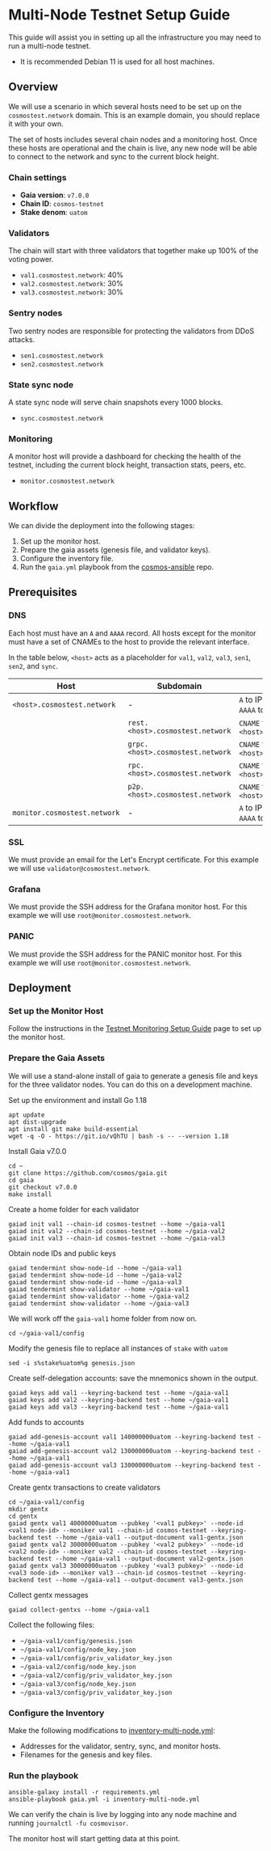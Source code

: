 # Multi-Node Testnet Setup Guide

This guide will assist you in setting up all the infrastructure you may need to run a multi-node testnet.

- It is recommended Debian 11 is used for all host machines.

## Overview

We will use a scenario in which several hosts need to be set up on the `cosmostest.network` domain. This is an example domain, you should replace it with your own.

The set of hosts includes several chain nodes and a monitoring host. Once these hosts are operational and the chain is live, any new node will be able to connect to the network and sync to the current block height.

### Chain settings

* **Gaia version**: `v7.0.0`
* **Chain ID**: `cosmos-testnet`
* **Stake denom**: `uatom`

### Validators

The chain will start with three validators that together make up 100% of the voting power.
* `val1.cosmostest.network`: 40%
* `val2.cosmostest.network`: 30%
* `val3.cosmostest.network`: 30%

### Sentry nodes

Two sentry nodes are responsible for protecting the validators from DDoS attacks.
* `sen1.cosmostest.network`
* `sen2.cosmostest.network`

### State sync node

A state sync node will serve chain snapshots every 1000 blocks.

* `sync.cosmostest.network`

### Monitoring

A monitor host will provide a dashboard for checking the health of the testnet, including the current block height, transaction stats, peers, etc.

* `monitor.cosmostest.network`

## Workflow

We can divide the deployment into the following stages: 

1. Set up the monitor host.
2. Prepare the gaia assets (genesis file, and validator keys).
3. Configure the inventory file.
4. Run the `gaia.yml` playbook from the [cosmos-ansible](https://github.com/hyphacoop/cosmos-ansible/) repo.

## Prerequisites

### DNS

Each host must have an `A` and `AAAA` record.
All hosts except for the monitor must have a set of CNAMEs to the host to provide the relevant interface.

In the table below, `<host>` acts as a placeholder for `val1`, `val2`, `val3`, `sen1`, `sen2`, and `sync`.
  

|  Host  | Subdomain  |  DNS records |
|------|-|-|
| `<host>.cosmostest.network`| - | `A` to IPv4 address <br> `AAAA` to IPv6 address
| | `rest.<host>.cosmostest.network` | `CNAME` to `<host>.cosmostest.network` |
| | `grpc.<host>.cosmostest.network` | `CNAME` to `<host>.cosmostest.network` |
| | `rpc.<host>.cosmostest.network` | `CNAME` to `<host>.cosmostest.network` |
| | `p2p.<host>.cosmostest.network` | `CNAME` to `<host>.cosmostest.network` |
| `monitor.cosmostest.network` | -  |  `A` to IPv4 address <br> `AAAA` to IPv6 address |


### SSL

We must provide an email for the Let's Encrypt certificate. For this example we will use `validator@cosmostest.network`.

### Grafana

We must provide the SSH address for the Grafana monitor host. For this example we will use `root@monitor.cosmostest.network`.

### PANIC

We must provide the SSH address for the PANIC monitor host. For this example we will use `root@monitor.cosmostest.network`.

## Deployment

### Set up the Monitor Host

Follow the instructions in the [Testnet Monitoring Setup Guide](/docs/Testnet-Monitoring-Setup.md) page to set up the monitor host.

### Prepare the Gaia Assets 

We will use a stand-alone install of gaia to generate a genesis file and keys for the three validator nodes. You can do this on a development machine.

Set up the environment and install Go 1.18
```
apt update
apt dist-upgrade
apt install git make build-essential
wget -q -O - https://git.io/vQhTU | bash -s -- --version 1.18
```

Install Gaia v7.0.0
```
cd ~
git clone https://github.com/cosmos/gaia.git
cd gaia
git checkout v7.0.0
make install
```

Create a home folder for each validator
```
gaiad init val1 --chain-id cosmos-testnet --home ~/gaia-val1
gaiad init val2 --chain-id cosmos-testnet --home ~/gaia-val2
gaiad init val3 --chain-id cosmos-testnet --home ~/gaia-val3
```

Obtain node IDs and public keys
```
gaiad tendermint show-node-id --home ~/gaia-val1
gaiad tendermint show-node-id --home ~/gaia-val2
gaiad tendermint show-node-id --home ~/gaia-val3
gaiad tendermint show-validator --home ~/gaia-val1
gaiad tendermint show-validator --home ~/gaia-val2
gaiad tendermint show-validator --home ~/gaia-val3
```

We will work off the `gaia-val1` home folder from now on.
```
cd ~/gaia-val1/config
```

Modify the genesis file to replace all instances of `stake` with `uatom`
```
sed -i s%stake%uatom%g genesis.json
```

Create self-delegation accounts: save the mnemonics shown in the output.
```
gaiad keys add val1 --keyring-backend test --home ~/gaia-val1
gaiad keys add val2 --keyring-backend test --home ~/gaia-val1
gaiad keys add val3 --keyring-backend test --home ~/gaia-val1
```

Add funds to accounts
```
gaiad add-genesis-account val1 140000000uatom --keyring-backend test --home ~/gaia-val1
gaiad add-genesis-account val2 130000000uatom --keyring-backend test --home ~/gaia-val1
gaiad add-genesis-account val3 130000000uatom --keyring-backend test --home ~/gaia-val1
```

Create gentx transactions to create validators
```
cd ~/gaia-val1/config
mkdir gentx
cd gentx
gaiad gentx val1 40000000uatom --pubkey '<val1 pubkey>' --node-id <val1 node-id> --moniker val1 --chain-id cosmos-testnet --keyring-backend test --home ~/gaia-val1 --output-document val1-gentx.json
gaiad gentx val2 30000000uatom --pubkey '<val2 pubkey>' --node-id <val2 node-id> --moniker val2 --chain-id cosmos-testnet --keyring-backend test --home ~/gaia-val1 --output-document val2-gentx.json
gaiad gentx val3 30000000uatom --pubkey '<val3 pubkey>' --node-id <val3 node-id> --moniker val3 --chain-id cosmos-testnet --keyring-backend test --home ~/gaia-val1 --output-document val3-gentx.json

```

Collect gentx messages
``` 
gaiad collect-gentxs --home ~/gaia-val1
```

Collect the following files:
- `~/gaia-val1/config/genesis.json`
- `~/gaia-val1/config/node_key.json`
- `~/gaia-val1/config/priv_validator_key.json`
- `~/gaia-val2/config/node_key.json`
- `~/gaia-val2/config/priv_validator_key.json`
- `~/gaia-val3/config/node_key.json`
- `~/gaia-val3/config/priv_validator_key.json`


### Configure the Inventory

Make the following modifications to [inventory-multi-node.yml](/examples/inventory-multi-node.yml):
- Addresses for the validator, sentry, sync, and monitor hosts.
- Filenames for the genesis and key files.

### Run the playbook 

```
ansible-galaxy install -r requirements.yml
ansible-playbook gaia.yml -i inventory-multi-node.yml
```

We can verify the chain is live by logging into any node machine and running `journalctl -fu cosmovisor`.

The monitor host will start getting data at this point.